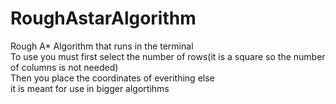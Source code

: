 # RoughAstarAlgorithm
Rough A* Algorithm that runs in the terminal<br />
To use you must first select the number of rows(it is a square so the number of columns is not needed)<br />
Then you place the coordinates of everithing else <br />
it is meant for use in bigger algortihms<br />
